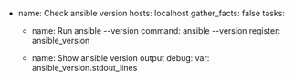 - name: Check ansible version
  hosts: localhost
  gather_facts: false
  tasks:
    - name: Run ansible --version
      command: ansible --version
      register: ansible_version

    - name: Show ansible version output
      debug:
        var: ansible_version.stdout_lines
